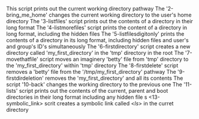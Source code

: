 This script prints out the current working directory pathway
The '2-bring_me_home' changes the current working directory to the user's home directory
The '3-listfiles' script prints out the contents of a directory in their long format
The '4-listmorefiles' script prints the content of a directory in long format, including the hidden files
The '5-listfilesdigitonly' prints the contents of a directory in its long format, including hidden files and user's and group's ID's simultaneously
The '6-firstdirectory' script creates a new directory called 'my_first_directory'  in the 'tmp' directory in the root
The '7-movethatfile' script moves an imaginery 'betty' file from 'tmp' directory to the 'my_first_directory' within 'tmp' directory
The '8-firstdelete' script removes a 'betty' file from the '/tmp/my_first_directory' pathway
The '9-firstdirdeletion' removes the 'my_first_directory' and all its contents
The script '10-back' changes the working directory to the previous one
The '11-lists' script prints out the contents of the current, parent and boot directories in their long format including any hidden file
s
<13-symbolic_link> scrit creates a symbolic link called <_ls_> in the curret directory
